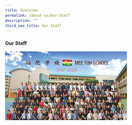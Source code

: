 ```yaml
---
title: Overview
permalink: /about-us/Our-Staff
description: ""
third_nav_title: Our Staff
---
```

### Our Staff

<img src="/images/staff1.png" 
     style="width:80%">
